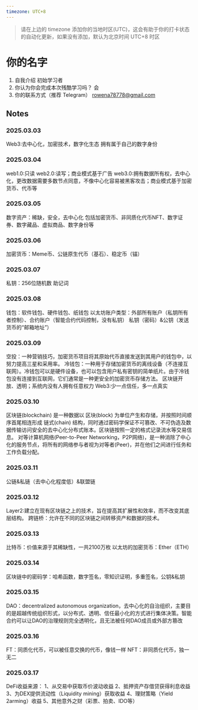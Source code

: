 ```yaml
---
timezone: UTC+8
---
```


> 请在上边的 timezone 添加你的当地时区(UTC)，这会有助于你的打卡状态的自动化更新，如果没有添加，默认为北京时间 UTC+8 时区


# 你的名字

1. 自我介绍 初始学习者
2. 你认为你会完成本次残酷学习吗？ 会
3. 你的联系方式（推荐 Telegram） rowena78778@gmail.com

## Notes

<!-- Content_START -->

### 2025.03.03

Web3:去中心化，加密技术，数字化生态
拥有属于自己的数字身份

### 2025.03.04
web1.0:只读
web2.0:读写；商业模式基于广告
web3.0:拥有数据所有权，去中心化，更改数据需要多数节点同意，不像中心化容易被黑客攻击；商业模式基于加密货币、代币等

### 2025.03.05
数字资产：稀缺，安全，去中心化
包括加密货币、非同质化代币NFT、数字证券、数字藏品、虚拟商品、数字身份等

### 2025.03.06
加密货币：Meme币、公链原生代币（基石）、稳定币（锚）

### 2025.03.07
私钥：256位随机数
助记词

### 2025.03.08
钱包：软件钱包、硬件钱包、纸钱包
以太坊账户类型：外部所有账户（私钥所有者控制）、合约账户（智能合约代码控制，没有私钥）
私钥（密码）&公钥（发送货币的“邮箱地址”）

### 2025.03.09
空投：一种营销技巧，加密货币项目将其原始代币直接发送到其用户的钱包中，以努力提高三星和采用率。
冷钱包：一种用于存储加密货币的离线设备（不连接互联网）。冷钱包可以是硬件设备，也可以包含用户私有密钥的简单纸片。由于冷钱包没有连接到互联网，它们通常是一种更安全的加密货币存储方法。
区块链开放、透明；系统内没有人拥有任意权力
Web3:少一点信任，多一点真实

### 2025.03.10
区块链(blockchain) 是一种数据以 区块(block) 为单位产生和存储，并按照时间顺序首尾相连形成 链式(chain) 结构，同时通过密码学保证不可篡改、不可伪造及数据传输访问安全的去中心化分布式账本。区块链按照一定的格式记录流水等交易信息。
对等计算机网络(Peer-to-Peer Networking，P2P网络)，是一种消除了中心化的服务节点，将所有的网络参与者视为对等者(Peer)，并在他们之间进行任务和工作负载分配。

### 2025.03.11
公链&私链（去中心化程度低）&联盟链

### 2025.03.12
Layer2:建立在现有区块链之上的技术，旨在提高其扩展性和效率，而不改变其底层结构。
跨链桥：允许在不同的区块链之间转移资产和数据的技术。

### 2025.03.13
比特币：价值来源于其稀缺性，一共2100万枚
以太坊的加密货币：Ether（ETH）

### 2025.03.14
区块链中的密码学：哈希函数，数字签名，零知识证明，多重签名，公钥&私钥

### 2025.03.15
DAO：decentralized autonomous organization，去中心化的自治组织，主要目的是超越传统组织形式，以分布式、透明、信任最小化的方式进行集体决策。智能合约可以让DAO的治理规则完全透明化，且无法被任何DAO成员或外部方篡改

### 2025.03.16
FT：同质化代币，可以被任意交换的代币，像钱一样
NFT：非同质化代币，独一无二

### 2025.03.17
DeFi收益来源：
1、从交易中获取币价波动收益
2、抵押资产存借贷获得利息收益
3、为DEX提供流动性（Liquidity mining）获取收益
4、理财策略（Yield 2arming）收益
5、其他意外之财（彩票、拍卖、IDO等）

<!-- Content_END -->
